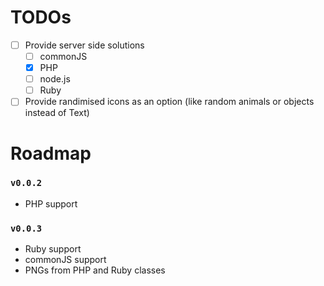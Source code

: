 # TODOs
- [ ] Provide server side solutions
  - [ ] commonJS
  - [X] PHP
  - [ ] node.js
  - [ ] Ruby
- [ ] Provide randimised icons as an option (like random animals or objects instead of Text)

# Roadmap
### `v0.0.2`
- PHP support
### `v0.0.3`
- Ruby support
- commonJS support
- PNGs from PHP and Ruby classes
